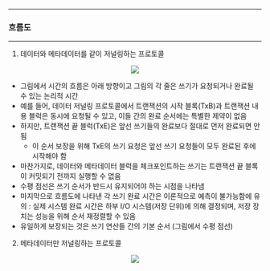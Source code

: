 -----
### 흐름도
-----
1. 데이터와 메타데이터를 같이 저널링하는 프로토콜
<div align="center">
<img src="https://github.com/user-attachments/assets/18a953d7-b6c0-4384-ad78-5ec5f00f9489">
</div>

  - 그림에서 시간의 흐름은 아래 방향이고 그림의 각 줄은 쓰기가 요청되거나 완료될 수 있는 논리적 시간
  - 예를 들어, 데이터 저널링 프로토콜에서 트랜잭션의 시작 블록(TxB)과 트랜잭션 내용 블럭은 동시에 요청될 수 있고, 이들 간의 완료 순서에는 특별한 제약이 없음
  - 하지만, 트랜잭션 끝 블럭(TxE)은 앞선 쓰기들의 완료보다 절대로 먼저 완료되면 안 됨
    + 이 순서 보장을 위해 TxE의 쓰기 요청은 앞선 쓰기 요청들이 모두 완료된 후에 시작해야 함
  - 마찬가지로, 데이터와 메타데이터 블럭을 체크포인트하는 쓰기는 트랜잭션 끝 블록이 커밋되기 전까지 실행할 수 없음
  - 수평 점선은 쓰기 순서가 반드시 유지되어야 하는 시점을 나타냄
  - 마지막으로 흐름도에 나타낸 각 쓰기 완료 시간은 이론적으로 예측이 불가능함에 유의 : 실제 시스템 완료 시간은 하부 I/O 시스템(저장 단위)에 의해 결정되며, 저장 장치는 성능을 위해 순서 재정렬할 수 있음
  - 유일하게 보장되는 것은 쓰기 연산들 간의 기본 순서 (그림에서 수평 점선)
2. 메타데이터만 저널링하는 프로토콜
<div align="center">
<img src="https://github.com/user-attachments/assets/babb47db-358a-4992-b75b-eb288295820b">
</div>
